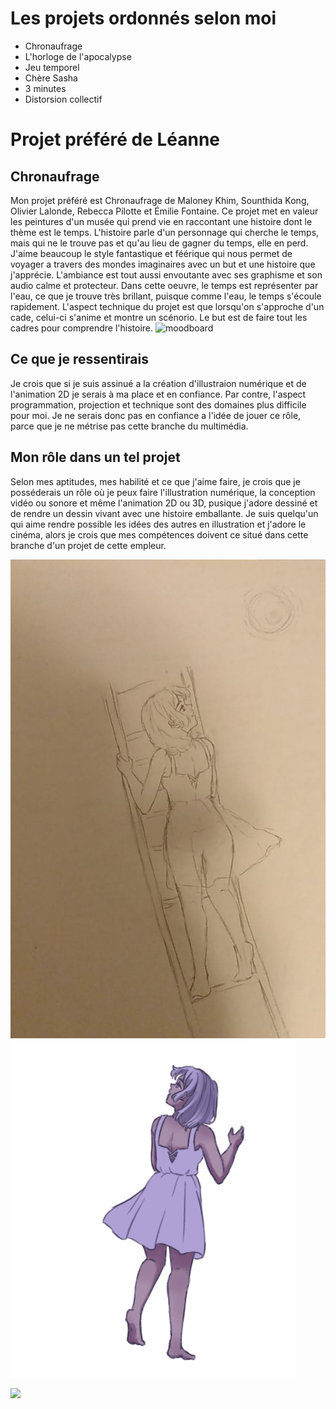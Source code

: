 # Les projets ordonnés selon moi
- Chronaufrage
- L'horloge de l'apocalypse
- Jeu temporel
- Chère Sasha
- 3 minutes
- Distorsion collectif

# Projet préféré de Léanne
## Chronaufrage
Mon projet préféré est Chronaufrage de Maloney Khim, Sounthida Kong, Olivier Lalonde, Rebecca Pilotte et Émilie Fontaine. Ce projet met en valeur les peintures d'un musée qui prend vie en raccontant une histoire dont le thème est le temps. L'histoire parle d'un personnage qui cherche le temps, mais qui ne le trouve pas et qu'au lieu de gagner du temps, elle en perd. J'aime beaucoup le style fantastique et féérique qui nous permet de voyager a travers des mondes imaginaires avec un but et une histoire que j'apprécie. L'ambiance est tout aussi envoutante avec ses graphisme et son audio calme et protecteur. Dans cette oeuvre, le temps est représenter par l'eau, ce que je trouve très brillant, puisque comme l'eau, le temps s'écoule rapidement. L'aspect technique du projet est que lorsqu'on s'approche d'un cade, celui-ci s'anime et montre un scénorio. Le but est de faire tout les cadres pour comprendre l'histoire.
![moodboard](/medias/photo/)
## Ce que je ressentirais 
Je crois que si je suis assinué a la création d'illustraion numérique et de l'animation 2D je serais à ma place et en confiance. Par contre, l'aspect programmation, projection et technique sont des domaines plus difficile pour moi. Je ne serais donc pas en confiance a l'idée de jouer ce rôle, parce que je ne métrise pas cette branche du multimédia.  
## Mon rôle dans un tel projet
Selon mes aptitudes, mes habilité et ce que j'aime faire, je crois que je posséderais un rôle où je peux faire l'illustration numérique, la conception vidéo ou sonore et même l'animation 2D ou 3D, pusique j'adore dessiné et de rendre un dessin vivant avec une histoire emballante. Je suis quelqu'un qui aime rendre possible les idées des autres en illustration et j'adore le cinéma, alors je crois que mes compétences doivent ce situé dans cette branche d'un projet de cette empleur.

![dessin](medias/photos/croquis.jpg) 
![dessin2](medias/photos/sem4_dessin.gif)

![](/medias/photo/)
